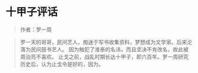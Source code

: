 # 十甲子评话

> 作者：罗一周

> 罗一天的哥哥，民间艺人，痴迷于写书收集资料，梦想成为文学家。后来沦落为民间鼓书艺人。
> 因为触犯了淮泰的名讳，而且坚决不肯改名，故此被周治亮不喜欢。
> 止戈之前，战乱时期长达十甲子，即六百年。罗一周研究历史后，认为止戈令是好的，因为。